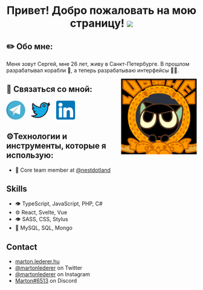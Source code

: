 <h1 align="center">Привет! Добро пожаловать на мою страницу! <img
src="https://github.com/blackcater/blackcater/raw/main/images/Hi.gif" height="32" /></h1>

## ✏️ Обо мне:
Меня зовут Сергей, мне 26 лет, живу в Санкт-Петербурге. В прошлом разрабатывал корабли 🚢, а теперь разрабатываю интерфейсы 👨‍💻.

<a href="#"><img align="right" src="./img/banner.gif" width="200 " height="200" /></a>

## 🧭 Связаться со мной:

<a href="https://t.me/sergeyholi"><img src="./img/telegram.svg" width="50 " height="50" /></a>
&nbsp;&nbsp;
<a href="https://twitter.com/"><img src="./img/twitter.svg" width="50 " height="50" /></a>
&nbsp;&nbsp;
<a href="https://linkedin.com/"><img src="./img/linkedin.svg" width="50 " height="50" /></a>



## ⚙️Технологии и инструменты, которые я использую:

- 👥 Core team member at [@nestdotland](https://github.com/nestdotland)

## Skills
- 👁️ TypeScript, JavaScript, PHP, C#
- ⚙️ React, Svelte, Vue
- 👁️ SASS, CSS, Stylus
- 💽 MySQL, SQL, Mongo

## Contact
- [marton.lederer.hu](https://marton.lederer.hu)
- [@martonlederer](https://twitter.com/martonlederer) on Twitter
- [@martonlederer](https://twitter.com/instagram) on Instagram
- [Marton#6513](./) on Discord
